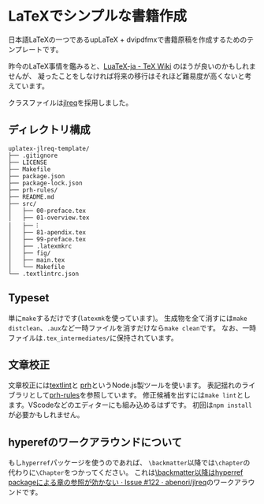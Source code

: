 # LaTeXでシンプルな書籍作成

日本語LaTeXの一つであるupLaTeX + dvipdfmxで書籍原稿を作成するためのテンプレートです。

昨今のLaTeX事情を鑑みると、[LuaTeX-ja - TeX Wiki](https://texwiki.texjp.org/?LuaTeX-ja)
のほうが良いのかもしれませんが、
凝ったことをしなければ将来の移行はそれほど難易度が高くないと考えています。

クラスファイルは[jlreq](https://github.com/abenori/jlreq)を採用しました。


## ディレクトリ構成

```
uplatex-jlreq-template/
├── .gitignore
├── LICENSE
├── Makefile
├── package.json
├── package-lock.json
├── prh-rules/
├── README.md
├── src/
│   ├── 00-preface.tex
│   ├── 01-overview.tex
│   ├── ⁝
│   ├── 81-apendix.tex
│   ├── 99-preface.tex
│   ├── .latexmkrc
│   ├── fig/
│   ├── main.tex
│   └── Makefile
└── .textlintrc.json
```

## Typeset

単に`make`するだけです(`latexmk`を使っています)。
生成物を全て消すには`make distclean`、`.aux`など一時ファイルを消すだけなら`make clean`です。
なお、一時ファイルは`.tex_intermediates/`に保持されています。

## 文章校正

文章校正には[textlint](https://textlint.github.io/)と
[prh](https://github.com/prh/prh)というNode.js製ツールを使います。
表記揺れのライブラリとして[prh-rules](https://github.com/nowsprinting/prh-rules)を参照しています。
修正候補を出すには`make lint`とします。VScodeなどのエディターにも組み込めるはずです。
初回は`npm install`が必要かもしれません。

## hyperefのワークアラウンドについて

もし`hyperref`パッケージを使うのであれば、
`\backmatter`以降では`\chapter`の代わりに`\Chapter`をつかってください。
これは[\backmatter以降はhyperref packageによる章の参照が効かない · Issue #122 · abenori/jlreq](https://github.com/abenori/jlreq/issues/122)のワークアラウンドです。
